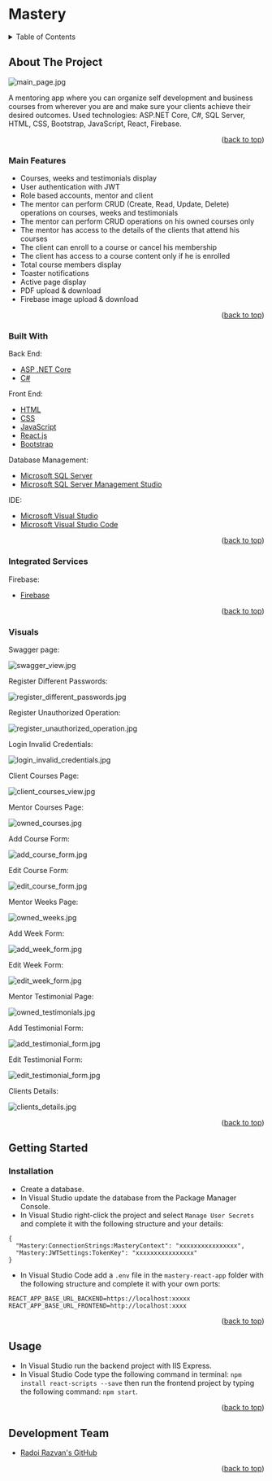 <div id="top"></div>

# Mastery

<!-- TABLE OF CONTENTS -->
<details>
  <summary>Table of Contents</summary>
  <ol>
    <li>
      <a href="#about-the-project">About The Project</a>
      <ul>
        <li><a href="#main-features">Main Features</a></li>
         <li><a href="#integrated-services">Integrated Services</a></li>
        <li><a href="#built-with">Built With</a></li>
        <li><a href="#visuals">Visuals</a></li>
      </ul>
    </li>
    <li>
      <a href="#getting-started">Getting Started</a>
      <ul>
        <li><a href="#installation">Installation</a></li>
      </ul>
    </li>
    <li><a href="#usage">Usage</a></li>
    <li><a href="#development-team">Development Team</a></li>
  </ol>
</details>



<!-- ABOUT THE PROJECT -->
## About The Project

![main_page.jpg][main-page]

A mentoring app where you can organize self development and business courses from wherever you are and make sure your clients achieve their desired outcomes. Used technologies: ASP.NET Core, C#, SQL Server, HTML, CSS, Bootstrap, JavaScript, React, Firebase.

<p align="right">(<a href="#top">back to top</a>)</p>


### Main Features

- Courses, weeks and testimonials display
- User authentication with JWT
- Role based accounts, mentor and client
- The mentor can perform CRUD (Create, Read, Update, Delete) operations on courses, weeks and testimonials
- The mentor can perform CRUD operations on his owned courses only
- The mentor has access to the details of the clients that attend his courses
- The client can enroll to a course or cancel his membership 
- The client has access to a course content only if he is enrolled
- Total course members display
- Toaster notifications
- Active page display
- PDF upload & download
- Firebase image upload & download

<p align="right">(<a href="#top">back to top</a>)</p>

### Built With

Back End:
* [ASP .NET Core][asp-net-core]
* [C#][c#]

Front End:
* [HTML][html]
* [CSS][css]
* [JavaScript][js]
* [React.js][react]
* [Bootstrap][bootstrap]

Database Management:
* [Microsoft SQL Server][msql-server]
* [Microsoft SQL Server Management Studio][ssms]

IDE:
* [Microsoft Visual Studio][visual-studio]
* [Microsoft Visual Studio Code][visual-studio-code]

<p align="right">(<a href="#top">back to top</a>)</p>

### Integrated Services

Firebase:
* [Firebase][firebase]

<p align="right">(<a href="#top">back to top</a>)</p>

### Visuals

Swagger page:

![swagger_view.jpg][swagger-view]

Register Different Passwords:

![register_different_passwords.jpg][register-different-passwords]

Register Unauthorized Operation:

![register_unauthorized_operation.jpg][register-unauthorized-operation]

Login Invalid Credentials:

![login_invalid_credentials.jpg][login-invalid-credentials] 

Client Courses Page:

![client_courses_view.jpg][client-courses-view]

Mentor Courses Page:

![owned_courses.jpg][owned-courses]

Add Course Form:

![add_course_form.jpg][add-course-form]

Edit Course Form:

![edit_course_form.jpg][edit-course-form]

Mentor Weeks Page:

![owned_weeks.jpg][owned-weeks]

Add Week Form:

![add_week_form.jpg][add-week-form]

Edit Week Form:

![edit_week_form.jpg][edit-week-form]

Mentor Testimonial Page:

![owned_testimonials.jpg][owned-testimonials]

Add Testimonial Form:

![add_testimonial_form.jpg][add-testimonial-form]

Edit Testimonial Form:

![edit_testimonial_form.jpg][edit-testimonial-form] 

Clients Details:

![clients_details.jpg][clients-details]

<p align="right">(<a href="#top">back to top</a>)</p>


<!-- GETTING STARTED -->
## Getting Started

### Installation

- Create a database.
- In Visual Studio update the database from the Package Manager Console.
- In Visual Studio right-click the project and select `Manage User Secrets` and complete it with the following structure and your details:
```
{
  "Mastery:ConnectionStrings:MasteryContext": "xxxxxxxxxxxxxxxx",
  "Mastery:JWTSettings:TokenKey": "xxxxxxxxxxxxxxxx"
}
```
- In Visual Studio Code add a `.env` file in the `mastery-react-app` folder with the following structure and complete it with your own ports: 
```
REACT_APP_BASE_URL_BACKEND=https://localhost:xxxxx
REACT_APP_BASE_URL_FRONTEND=http://localhost:xxxx

```

<p align="right">(<a href="#top">back to top</a>)</p>



<!-- USAGE EXAMPLES -->
## Usage

- In Visual Studio run the backend project with IIS Express.
- In Visual Studio Code type the following command in terminal: `npm install react-scripts --save` then run the frontend project by typing the following command: `npm start`.

<p align="right">(<a href="#top">back to top</a>)</p>


## Development Team

* [Radoi Razvan's GitHub][radoi-razvan]

<p align="right">(<a href="#top">back to top</a>)</p>

<!-- MARKDOWN LINKS & IMAGES -->

[asp-net-core]: https://dotnet.microsoft.com/en-us/learn/aspnet/what-is-aspnet-core
[ef-core]: https://docs.microsoft.com/en-us/ef/core/
[c#]: https://docs.microsoft.com/en-us/dotnet/csharp/
[html]: https://html.com/
[css]: https://www.w3.org/Style/CSS/Overview.en.html
[js]: https://www.javascript.com/
[react]: https://reactjs.org/
[bootstrap]: https://getbootstrap.com
[msql-server]: https://www.microsoft.com/en-us/sql-server/sql-server-2019
[ssms]: https://docs.microsoft.com/en-us/sql/ssms/download-sql-server-management-studio-ssms?view=sql-server-ver15
[visual-studio]: https://visualstudio.microsoft.com/
[visual-studio-code]: https://code.visualstudio.com/

[radoi-razvan]: https://github.com/radoi-razvan

[firebase]: https://firebase.google.com/

[swagger-view]: project_photos/swagger_view.jpg
[main-page]: project_photos/main_page.jpg
[register-different-passwords]: project_photos/register_different_passwords.jpg
[register-unauthorized-operation]: project_photos/register_unauthorized_operation.jpg
[login-invalid-credentials]: project_photos/login_invalid_credentials.jpg
[client-courses-view]: project_photos/client_courses_view.jpg
[owned-courses]: project_photos/owned_courses.jpg
[add-course-form]: project_photos/add_course_form.jpg
[edit-course-form]: project_photos/edit_course_form.jpg
[owned-weeks]: project_photos/owned_weeks.jpg
[add-week-form]: project_photos/add_week_form.jpg
[edit-week-form]: project_photos/edit_week_form.jpg
[owned-testimonials]: project_photos/owned_testimonials.jpg
[add-testimonial-form]: project_photos/add_testimonial_form.jpg
[edit-testimonial-form]: project_photos/edit_testimonial_form.jpg
[clients-details]: project_photos/clients_details.jpg